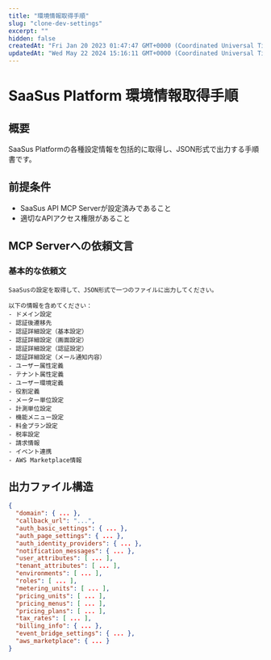 ```yaml
---
title: "環境情報取得手順"
slug: "clone-dev-settings"
excerpt: ""
hidden: false
createdAt: "Fri Jan 20 2023 01:47:47 GMT+0000 (Coordinated Universal Time)"
updatedAt: "Wed May 22 2024 15:16:11 GMT+0000 (Coordinated Universal Time)"
---
```


# SaaSus Platform 環境情報取得手順

## 概要
SaaSus Platformの各種設定情報を包括的に取得し、JSON形式で出力する手順書です。

## 前提条件
- SaaSus API MCP Serverが設定済みであること
- 適切なAPIアクセス権限があること


## MCP Serverへの依頼文言

### 基本的な依頼文
```
SaaSusの設定を取得して、JSON形式で一つのファイルに出力してください。

以下の情報を含めてください：
- ドメイン設定
- 認証後遷移先
- 認証詳細設定（基本設定）
- 認証詳細設定（画面設定）
- 認証詳細設定（認証設定）
- 認証詳細設定（メール通知内容）
- ユーザー属性定義
- テナント属性定義
- ユーザー環境定義
- 役割定義
- メーター単位設定
- 計測単位設定
- 機能メニュー設定
- 料金プラン設定
- 税率設定
- 請求情報
- イベント連携
- AWS Marketplace情報
```
## 出力ファイル構造

```json
{
  "domain": { ... },
  "callback_url": "...",
  "auth_basic_settings": { ... },
  "auth_page_settings": { ... },
  "auth_identity_providers": { ... },
  "notification_messages": { ... },
  "user_attributes": [ ... ],
  "tenant_attributes": [ ... ],
  "environments": [ ... ],
  "roles": [ ... ],
  "metering_units": [ ... ],
  "pricing_units": [ ... ],
  "pricing_menus": [ ... ],
  "pricing_plans": [ ... ],
  "tax_rates": [ ... ],
  "billing_info": { ... },
  "event_bridge_settings": { ... },
  "aws_marketplace": { ... }
}
```
